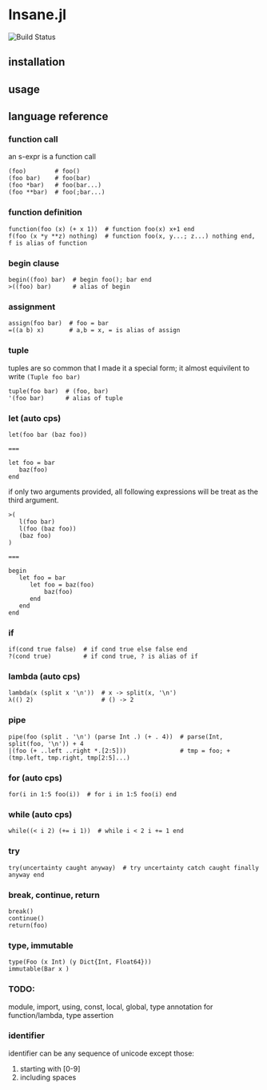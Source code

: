 Insane.jl
=========

![Build Status](https://travis-ci.org/ylxdzsw/Insane.jl.svg?branch=master)

## installation

## usage

## language reference

### function call

an s-expr is a function call

```
(foo)        # foo()
(foo bar)    # foo(bar)
(foo *bar)   # foo(bar...)
(foo **bar)  # foo(;bar...)
```

### function definition

```
function(foo (x) (+ x 1))  # function foo(x) x+1 end
f(foo (x *y **z) nothing)  # function foo(x, y...; z...) nothing end, f is alias of function
```

### begin clause

```
begin((foo) bar)  # begin foo(); bar end
>((foo) bar)      # alias of begin
```

### assignment

```
assign(foo bar)  # foo = bar
=((a b) x)       # a,b = x, = is alias of assign
```

### tuple

tuples are so common that I made it a special form; it almost equivilent to write `(Tuple foo bar)`

```
tuple(foo bar)  # (foo, bar)
'(foo bar)      # alias of tuple
```

### let (auto cps)

```
let(foo bar (baz foo))

===

let foo = bar
   baz(foo)
end
```

if only two arguments provided, all following expressions will be treat as the third argument.

```
>(
   l(foo bar)
   l(foo (baz foo))
   (baz foo)
)

===

begin
   let foo = bar
      let foo = baz(foo)
	      baz(foo)
	  end
   end
end
```

### if

```
if(cond true false)  # if cond true else false end
?(cond true)         # if cond true, ? is alias of if
```

### lambda (auto cps)

```
lambda(x (split x '\n'))  # x -> split(x, '\n')
λ(() 2)                   # () -> 2
```

### pipe

```
pipe(foo (split . '\n') (parse Int .) (+ . 4))  # parse(Int, split(foo, '\n')) + 4
|(foo (+ ..left ..right *.[2:5]))               # tmp = foo; +(tmp.left, tmp.right, tmp[2:5]...)
```

### for (auto cps)

```
for(i in 1:5 foo(i))  # for i in 1:5 foo(i) end
```

### while (auto cps)

```
while((< i 2) (+= i 1))  # while i < 2 i += 1 end
```

### try

```
try(uncertainty caught anyway)  # try uncertainty catch caught finally anyway end
```

### break, continue, return

```
break()
continue()
return(foo)
```

### type, immutable

```
type(Foo (x Int) (y Dict{Int, Float64}))
immutable(Bar x )
```


### TODO:

module, import, using, const, local, global, type annotation for function/lambda, type assertion

### identifier

identifier can be any sequence of unicode except those:

1. starting with [0-9]
2. including spaces